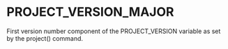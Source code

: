   

# PROJECT_VERSION_MAJOR  
First version number component of the PROJECT_VERSION
variable as set by the project() command.  

